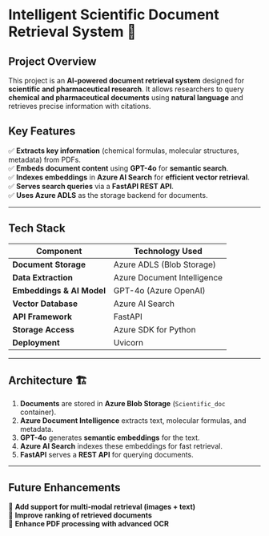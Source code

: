 

# **Intelligent Scientific Document Retrieval System 🚀**  

## **Project Overview**  
This project is an **AI-powered document retrieval system** designed for **scientific and pharmaceutical research**. It allows researchers to query **chemical and pharmaceutical documents** using **natural language** and retrieves precise information with citations.  

## **Key Features**  
✅ **Extracts key information** (chemical formulas, molecular structures, metadata) from PDFs.  
✅ **Embeds document content** using **GPT-4o** for **semantic search**.  
✅ **Indexes embeddings** in **Azure AI Search** for **efficient vector retrieval**.  
✅ **Serves search queries** via a **FastAPI REST API**.  
✅ **Uses Azure ADLS** as the storage backend for documents.  

---

## **Tech Stack**  
| Component                 | Technology Used |
|---------------------------|----------------|
| **Document Storage**      | Azure ADLS (Blob Storage) |
| **Data Extraction**       | Azure Document Intelligence |
| **Embeddings & AI Model** | GPT-4o (Azure OpenAI) |
| **Vector Database**       | Azure AI Search |
| **API Framework**         | FastAPI |
| **Storage Access**        | Azure SDK for Python |
| **Deployment**           | Uvicorn |

---

## **Architecture** 🏗  
1. **Documents** are stored in **Azure Blob Storage** (`Scientific_doc` container).  
2. **Azure Document Intelligence** extracts text, molecular formulas, and metadata.  
3. **GPT-4o** generates **semantic embeddings** for the text.  
4. **Azure AI Search** indexes these embeddings for fast retrieval.  
5. **FastAPI** serves a **REST API** for querying documents.  

---


## **Future Enhancements**  
🚀 **Add support for multi-modal retrieval (images + text)**  
🔎 **Improve ranking of retrieved documents**  
📄 **Enhance PDF processing with advanced OCR**  


